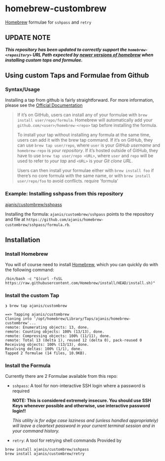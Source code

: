 # homebrew-custombrew

[Homebrew](https://brew.sh) formulae for `sshpass` and `retry`

## UPDATE NOTE

___This repository has been updated to correctly support the `homebrew-<repository>` URL Path expected by [newer versions of homebrew](https://github.com/Homebrew/brew/releases/latest) when installing custom taps and formulae.___

## Using custom Taps and Formulae from Github

### Syntax/Usage

Installing a tap from github is fairly straightforward.  For more information, please see the [Official Documentation](https://docs.brew.sh/How-to-Create-and-Maintain-a-Tap#installing)

> If it’s on GitHub, users can install any of your formulae with ```brew install user/repo/formula```. Homebrew will automatically add your ```github.com/<user>/homebrew-<repo>``` tap before installing the formula.
>
> To install your tap without installing any formula at the same time, users can add it with the brew tap command. If it’s on GitHub, they can use ```brew tap user/repo```, where `user` is your _GitHub username_ and `homebrew-repo` is _your repository_. If it’s hosted outside of GitHub, they have to use `brew tap user/repo <URL>`, where `user` and `repo` will be used to refer to _your tap_ and `<URL>` is your _Git clone URL_.
>
> Users can then install your formulae either with ```brew install foo``` if there’s no core formula with the same name, or with ```brew install user/repo/foo``` to avoid conflicts.
require 'formula'

### Example: Installing sshpass from this repository

[ajanis/custombrew/sshpass](https://github.com/ajanis/homebrew-custombrew/sshpass/formula.rb)

Installing the formula: ```ajanis/custombrew/sshpass``` points to the repository and file at ```https://github.com/ajanis/homebrew-custombrew/sshpass/formula.rb```.

## Installation

### Install Homebrew

You will of course need to install [Homebrew](https://brew.sh), which you can quickly do with the following command:
  
```shell
/bin/bash -c "$(curl -fsSL https://raw.githubusercontent.com/Homebrew/install/HEAD/install.sh)"
```

### Install the custom Tap 

```shell
❯ brew tap ajanis/custombrew

==> Tapping ajanis/custombrew
Cloning into '/opt/homebrew/Library/Taps/ajanis/homebrew-custombrew'...
remote: Enumerating objects: 13, done.
remote: Counting objects: 100% (13/13), done.
remote: Compressing objects: 100% (11/11), done.
remote: Total 13 (delta 1), reused 12 (delta 0), pack-reused 0
Receiving objects: 100% (13/13), done.
Resolving deltas: 100% (1/1), done.
Tapped 2 formulae (14 files, 10.9KB).

```

### Install the Formula

Currently there are 2 Formulae available from this repo:

- `sshpass`: A tool for non-interactive SSH login where a password is required
  
  __NOTE: This is considered extremely insecure.  You should use SSH Keys whenever possible and otherwise, use interactive password login!!__
  
  _This utility is for edge case laziness and (unless handled appropriately) will leave a cleartext password in your current terminal session and in your command history._

- `retry`: A tool for retrying shell commands
  Provided by 

```shell
brew install ajanis/custombrew/sshpass
brew install ajanis/custombrew/retry
```




